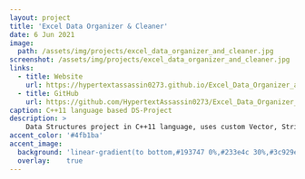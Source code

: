 ```yaml
---
layout: project
title: 'Excel Data Organizer & Cleaner'
date: 6 Jun 2021
image:  
  path: /assets/img/projects/excel_data_organizer_and_cleaner.jpg
screenshot: /assets/img/projects/excel_data_organizer_and_cleaner.jpg
links:
  - title: Website
    url: https://hypertextassassin0273.github.io/Excel_Data_Organizer_and_Cleaner-DS_Project
  - title: GitHub
    url: https://github.com/HypertextAssassin0273/Excel_Data_Organizer_and_Cleaner-DS_Project
caption: C++11 language based DS-Project
description: >
    Data Structures project in C++11 language, uses custom Vector, String & AVL-tree structures with Move-Semantics.<br>
accent_color: '#4fb1ba'
accent_image:
  background: 'linear-gradient(to bottom,#193747 0%,#233e4c 30%,#3c929e 50%,#d5d5d4 70%,#cdccc8 100%)'
  overlay:    true
---
```

